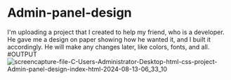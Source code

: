 # Admin-panel-design
 I'm uploading a project that I created to help my friend, who is a developer. He gave me a design on paper showing how he wanted it, and I built it accordingly. He will make any changes later, like colors, fonts, and all.
#OUTPUT
![screencapture-file-C-Users-Administrator-Desktop-html-css-project-Admin-panel-design-index-html-2024-08-13-06_33_10](https://github.com/user-attachments/assets/510c337e-6afa-4907-8d18-973ffafdbf75)
